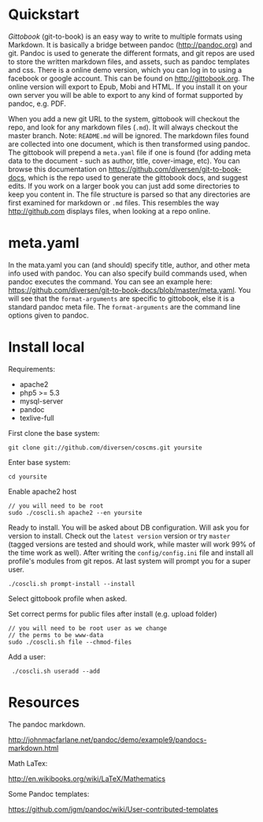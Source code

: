 # Quickstart

*Gittobook* (git-to-book) is an easy way to write to multiple formats using Markdown. It is basically a bridge between pandoc (<http://pandoc.org>) and git. Pandoc is used to generate the different formats, and git repos are used to store the written markdown files, and assets, such as pandoc templates and css. There is a online demo version, which you can log in to using a facebook or google account. This can be found on <http://gittobook.org>. The online version will export to Epub, Mobi and HTML. If you install it on your own server you will be able to export to any kind of format supported by pandoc, e.g. PDF. 

When you add a new git URL to the system, gittobook will checkout the repo, and look for any markdown files (`.md`). It will always checkout the master branch. Note: `README.md` will be ignored. The markdown files found are collected into one document, which is then transformed using pandoc. The gittobook will prepend a `meta.yaml` file if one is found (for adding meta data to the document - such as author, title, cover-image, etc). You can browse this documentation on <https://github.com/diversen/git-to-book-docs>, which is the repo used to generate the gittobook docs, and suggest edits. If you work on a larger book you can just add some directories to keep you content in. The file structure is parsed so that any directories are first examined for markdown or `.md` files. This resembles the way <http://github.com> displays files, when looking at a repo online.  

# meta.yaml

In the mata.yaml you can (and should) specify title, author, and other meta info used with pandoc. You can also specify build commands used, when pandoc executes the command. You can see an example here: <https://github.com/diversen/git-to-book-docs/blob/master/meta.yaml>. You will see that the `format-arguments` are specific to gittobook, else it is a standard pandoc meta file. The `format-arguments` are the command line options given to pandoc. 

# Install local

Requirements: 

* apache2
* php5 >= 5.3
* mysql-server
* pandoc
* texlive-full

First clone the base system: 

    git clone git://github.com/diversen/coscms.git yoursite

Enter base system: 

    cd yoursite

Enable apache2 host

    // you will need to be root
    sudo ./coscli.sh apache2 --en yoursite

Ready to install. You will be asked about DB configuration.  Will ask you for version to install. Check out the `latest version` version or try `master` (tagged versions are tested and should work, while master will work 99% of the time work as well). After writing the `config/config.ini` file and install all profile's modules from git repos. At last system will prompt you for a super user. 

    ./coscli.sh prompt-install --install

Select gittobook profile when asked. 

Set correct perms for public files after install (e.g. upload folder)

    // you will need to be root user as we change
    // the perms to be www-data
    sudo ./coscli.sh file --chmod-files

Add a user: 

     ./coscli.sh useradd --add

# Resources

The pandoc markdown.  

<http://johnmacfarlane.net/pandoc/demo/example9/pandocs-markdown.html>

Math LaTex:

<http://en.wikibooks.org/wiki/LaTeX/Mathematics>

Some Pandoc templates:

<https://github.com/jgm/pandoc/wiki/User-contributed-templates>
